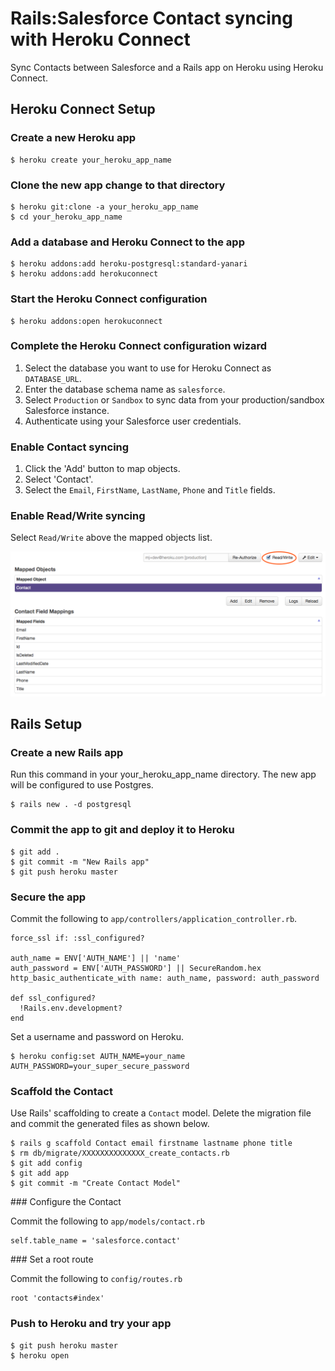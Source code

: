 # Rails:Salesforce Contact syncing with Heroku Connect

Sync Contacts between Salesforce and a Rails app on Heroku using Heroku Connect.

## Heroku Connect Setup

### Create a new Heroku app

```
$ heroku create your_heroku_app_name
```

### Clone the new app change to that directory

```
$ heroku git:clone -a your_heroku_app_name
$ cd your_heroku_app_name
```

### Add a database and Heroku Connect to the app

```
$ heroku addons:add heroku-postgresql:standard-yanari
$ heroku addons:add herokuconnect
```

### Start the Heroku Connect configuration

```
$ heroku addons:open herokuconnect
```

### Complete the Heroku Connect configuration wizard

1. Select the database you want to use for Heroku Connect as `DATABASE_URL`.
1. Enter the database schema name as `salesforce`.
1. Select `Production` or `Sandbox` to sync data from your production/sandbox
Salesforce instance.
1. Authenticate using your Salesforce user credentials.

### Enable Contact syncing

1. Click the 'Add' button to map objects.
1. Select 'Contact'.
1. Select the `Email`, `FirstName`, `LastName`, `Phone` and `Title` fields.

### Enable Read/Write syncing

Select `Read/Write` above the mapped objects list.

![Read/Write Toggle](read-write.png)

## Rails Setup

### Create a new Rails app

Run this command in your your_heroku_app_name directory. The new app will be
configured to use Postgres.

```
$ rails new . -d postgresql
```

### Commit the app to git and deploy it to Heroku

```
$ git add .
$ git commit -m "New Rails app"
$ git push heroku master
```

### Secure the app

Commit the following to `app/controllers/application_controller.rb`.

```
force_ssl if: :ssl_configured?

auth_name = ENV['AUTH_NAME'] || 'name'
auth_password = ENV['AUTH_PASSWORD'] || SecureRandom.hex
http_basic_authenticate_with name: auth_name, password: auth_password

def ssl_configured?
  !Rails.env.development?
end
```

Set a username and password on Heroku.

```
$ heroku config:set AUTH_NAME=your_name AUTH_PASSWORD=your_super_secure_password
```

### Scaffold the Contact

Use Rails' scaffolding to create a `Contact` model. Delete the migration file
and commit the generated files as shown below.

```
$ rails g scaffold Contact email firstname lastname phone title
$ rm db/migrate/XXXXXXXXXXXXXX_create_contacts.rb
$ git add config
$ git add app
$ git commit -m "Create Contact Model"
```

### Configure the Contact

Commit the following to `app/models/contact.rb`

```
self.table_name = 'salesforce.contact'
```

### Set a root route

Commit the following to `config/routes.rb`

```
root 'contacts#index'
```

### Push to Heroku and try your app

```
$ git push heroku master
$ heroku open
```
